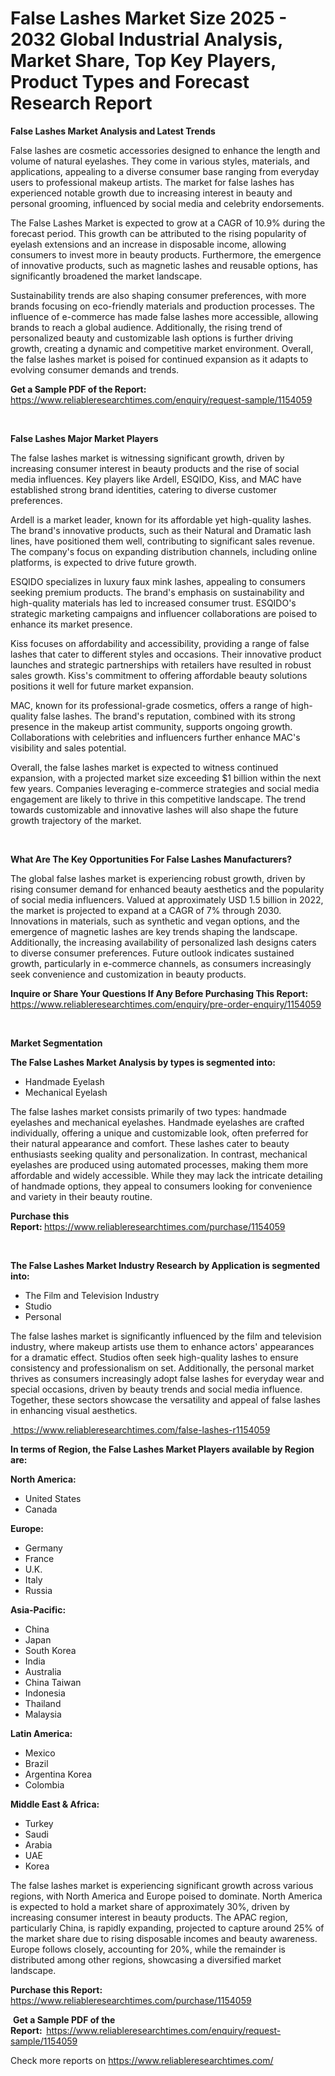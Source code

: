 <p><h1>False Lashes Market Size 2025 - 2032 Global Industrial Analysis, Market Share, Top Key Players, Product Types and Forecast Research Report</h1></p><p><strong>False Lashes Market Analysis and Latest Trends</strong></p>
<p><p>False lashes are cosmetic accessories designed to enhance the length and volume of natural eyelashes. They come in various styles, materials, and applications, appealing to a diverse consumer base ranging from everyday users to professional makeup artists. The market for false lashes has experienced notable growth due to increasing interest in beauty and personal grooming, influenced by social media and celebrity endorsements.</p><p>The False Lashes Market is expected to grow at a CAGR of 10.9% during the forecast period. This growth can be attributed to the rising popularity of eyelash extensions and an increase in disposable income, allowing consumers to invest more in beauty products. Furthermore, the emergence of innovative products, such as magnetic lashes and reusable options, has significantly broadened the market landscape.</p><p>Sustainability trends are also shaping consumer preferences, with more brands focusing on eco-friendly materials and production processes. The influence of e-commerce has made false lashes more accessible, allowing brands to reach a global audience. Additionally, the rising trend of personalized beauty and customizable lash options is further driving growth, creating a dynamic and competitive market environment. Overall, the false lashes market is poised for continued expansion as it adapts to evolving consumer demands and trends.</p></p>
<p><strong>Get a Sample PDF of the Report:&nbsp;</strong> <a href="https://www.reliableresearchtimes.com/enquiry/request-sample/1154059?utm_campaign=3056&utm_medium=2&utm_source=Github&utm_content=ia&utm_term=04042025&utm_id=false-lashes">https://www.reliableresearchtimes.com/enquiry/request-sample/1154059</a></p>
<p>&nbsp;</p>
<p><strong>False Lashes Major Market Players</strong></p>
<p><p>The false lashes market is witnessing significant growth, driven by increasing consumer interest in beauty products and the rise of social media influences. Key players like Ardell, ESQIDO, Kiss, and MAC have established strong brand identities, catering to diverse customer preferences.</p><p>Ardell is a market leader, known for its affordable yet high-quality lashes. The brand's innovative products, such as their Natural and Dramatic lash lines, have positioned them well, contributing to significant sales revenue. The company's focus on expanding distribution channels, including online platforms, is expected to drive future growth.</p><p>ESQIDO specializes in luxury faux mink lashes, appealing to consumers seeking premium products. The brand's emphasis on sustainability and high-quality materials has led to increased consumer trust. ESQIDO's strategic marketing campaigns and influencer collaborations are poised to enhance its market presence.</p><p>Kiss focuses on affordability and accessibility, providing a range of false lashes that cater to different styles and occasions. Their innovative product launches and strategic partnerships with retailers have resulted in robust sales growth. Kiss's commitment to offering affordable beauty solutions positions it well for future market expansion.</p><p>MAC, known for its professional-grade cosmetics, offers a range of high-quality false lashes. The brand's reputation, combined with its strong presence in the makeup artist community, supports ongoing growth. Collaborations with celebrities and influencers further enhance MAC's visibility and sales potential.</p><p>Overall, the false lashes market is expected to witness continued expansion, with a projected market size exceeding $1 billion within the next few years. Companies leveraging e-commerce strategies and social media engagement are likely to thrive in this competitive landscape. The trend towards customizable and innovative lashes will also shape the future growth trajectory of the market.</p></p>
<p>&nbsp;</p>
<p><strong>What Are The Key Opportunities For False Lashes Manufacturers?</strong></p>
<p><p>The global false lashes market is experiencing robust growth, driven by rising consumer demand for enhanced beauty aesthetics and the popularity of social media influencers. Valued at approximately USD 1.5 billion in 2022, the market is projected to expand at a CAGR of 7% through 2030. Innovations in materials, such as synthetic and vegan options, and the emergence of magnetic lashes are key trends shaping the landscape. Additionally, the increasing availability of personalized lash designs caters to diverse consumer preferences. Future outlook indicates sustained growth, particularly in e-commerce channels, as consumers increasingly seek convenience and customization in beauty products.</p></p>
<p><strong>Inquire or Share Your Questions If Any Before Purchasing This Report:</strong> <a href="https://www.reliableresearchtimes.com/enquiry/pre-order-enquiry/1154059?utm_campaign=3056&utm_medium=2&utm_source=Github&utm_content=ia&utm_term=04042025&utm_id=false-lashes">https://www.reliableresearchtimes.com/enquiry/pre-order-enquiry/1154059</a></p>
<p>&nbsp;</p>
<p><strong>Market Segmentation</strong></p>
<p><strong>The False Lashes Market Analysis by types is segmented into:</strong></p>
<p><ul><li>Handmade Eyelash</li><li>Mechanical Eyelash</li></ul></p>
<p><p>The false lashes market consists primarily of two types: handmade eyelashes and mechanical eyelashes. Handmade eyelashes are crafted individually, offering a unique and customizable look, often preferred for their natural appearance and comfort. These lashes cater to beauty enthusiasts seeking quality and personalization. In contrast, mechanical eyelashes are produced using automated processes, making them more affordable and widely accessible. While they may lack the intricate detailing of handmade options, they appeal to consumers looking for convenience and variety in their beauty routine.</p></p>
<p><strong>Purchase this Report:&nbsp;</strong><a href="https://www.reliableresearchtimes.com/purchase/1154059?utm_campaign=3056&utm_medium=2&utm_source=Github&utm_content=ia&utm_term=04042025&utm_id=false-lashes">https://www.reliableresearchtimes.com/purchase/1154059</a></p>
<p>&nbsp;</p>
<p><strong>The False Lashes Market Industry Research by Application is segmented into:</strong></p>
<p><ul><li>The Film and Television Industry</li><li>Studio</li><li>Personal</li></ul></p>
<p><p>The false lashes market is significantly influenced by the film and television industry, where makeup artists use them to enhance actors' appearances for a dramatic effect. Studios often seek high-quality lashes to ensure consistency and professionalism on set. Additionally, the personal market thrives as consumers increasingly adopt false lashes for everyday wear and special occasions, driven by beauty trends and social media influence. Together, these sectors showcase the versatility and appeal of false lashes in enhancing visual aesthetics.</p></p>
<p><a href="https://www.reliableresearchtimes.com/false-lashes-r1154059?utm_campaign=3056&utm_medium=2&utm_source=Github&utm_content=ia&utm_term=04042025&utm_id=false-lashes">&nbsp;https://www.reliableresearchtimes.com/false-lashes-r1154059</a></p>
<p><strong>In terms of Region, the False Lashes Market Players available by Region are:</strong></p>
<p>
    <p> <strong> North America: </strong>
        <ul>
            <li>United States</li>
            <li>Canada</li>
        </ul>
        </p> 
    <p> <strong> Europe: </strong>
        <ul>
            <li>Germany</li>
            <li>France</li>
            <li>U.K.</li>
            <li>Italy</li>
            <li>Russia</li>
        </ul>
        </p> 
    <p> <strong> Asia-Pacific: </strong>
        <ul>
            <li>China</li>
            <li>Japan</li>
            <li>South Korea</li>
            <li>India</li>
            <li>Australia</li>
            <li>China Taiwan</li>
            <li>Indonesia</li>
            <li>Thailand</li>
            <li>Malaysia</li>
        </ul>
        </p> 
    <p> <strong> Latin America: </strong>
        <ul>
            <li>Mexico</li>
            <li>Brazil</li>
            <li>Argentina Korea</li>
            <li>Colombia</li>
        </ul>
        </p> 
    <p> <strong> Middle East & Africa: </strong>
        <ul>
            <li>Turkey</li>
            <li>Saudi</li>
            <li>Arabia</li>
            <li>UAE</li>
            <li>Korea</li>
        </ul>
    </p>
    </p>
<p><p>The false lashes market is experiencing significant growth across various regions, with North America and Europe poised to dominate. North America is expected to hold a market share of approximately 30%, driven by increasing consumer interest in beauty products. The APAC region, particularly China, is rapidly expanding, projected to capture around 25% of the market share due to rising disposable incomes and beauty awareness. Europe follows closely, accounting for 20%, while the remainder is distributed among other regions, showcasing a diversified market landscape.</p></p>
<p><strong>Purchase this Report: </strong><a href="https://www.reliableresearchtimes.com/purchase/1154059?utm_campaign=3056&utm_medium=2&utm_source=Github&utm_content=ia&utm_term=04042025&utm_id=false-lashes">https://www.reliableresearchtimes.com/purchase/1154059</a></p>
<p>&nbsp;<strong>Get a Sample PDF of the Report:&nbsp;&nbsp;</strong><a href="https://www.reliableresearchtimes.com/enquiry/request-sample/1154059?utm_campaign=3056&utm_medium=2&utm_source=Github&utm_content=ia&utm_term=04042025&utm_id=false-lashes">https://www.reliableresearchtimes.com/enquiry/request-sample/1154059</a></p>
<p><strong></strong></p>
<p>Check more reports on <a href="https://www.reliableresearchtimes.com/?utm_campaign=3056&utm_medium=2&utm_source=Github&utm_content=ia&utm_term=04042025&utm_id=false-lashes">https://www.reliableresearchtimes.com/</a></p>